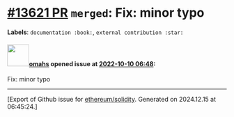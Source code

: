 # [\#13621 PR](https://github.com/ethereum/solidity/pull/13621) `merged`: Fix: minor typo
**Labels**: `documentation :book:`, `external contribution :star:`


#### <img src="https://avatars.githubusercontent.com/u/73983677?u=eee6e58b90942c2dca935e4cfdb14eaacbd06c6f&v=4" width="50">[omahs](https://github.com/omahs) opened issue at [2022-10-10 06:48](https://github.com/ethereum/solidity/pull/13621):

Fix: minor typo




-------------------------------------------------------------------------------



[Export of Github issue for [ethereum/solidity](https://github.com/ethereum/solidity). Generated on 2024.12.15 at 06:45:24.]

